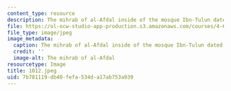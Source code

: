 ```yaml
---
content_type: resource
description: The mihrab of al-Afdal inside of the mosque Ibn-Tulun dated 1194 C.E.
file: https://ol-ocw-studio-app-production.s3.amazonaws.com/courses/4-615-the-architecture-of-cairo-spring-2002/7b781119db40fefa534da17ab753a939_1012.jpeg
file_type: image/jpeg
image_metadata:
  caption: The mihrab of al-Afdal inside of the mosque Ibn-Tulun dated 1194 C.E.
  credit: ''
  image-alt: The mihrab of al-Afdal
resourcetype: Image
title: 1012.jpeg
uid: 7b781119-db40-fefa-534d-a17ab753a939
---
```

